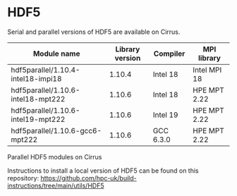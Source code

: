 # HDF5

Serial and parallel versions of HDF5 are available on Cirrus.

| Module name                        | Library version | Compiler  | MPI library  |
|------------------------------------|-----------------|-----------|--------------|
| hdf5parallel/1.10.4-intel18-impi18 | 1.10.4          | Intel 18  | Intel MPI 18 |
| hdf5parallel/1.10.6-intel18-mpt222 | 1.10.6          | Intel 18  | HPE MPT 2.22 |
| hdf5parallel/1.10.6-intel19-mpt222 | 1.10.6          | Intel 19  | HPE MPT 2.22 |
| hdf5parallel/1.10.6-gcc6-mpt222    | 1.10.6          | GCC 6.3.0 | HPE MPT 2.22 |

Parallel HDF5 modules on Cirrus

Instructions to install a local version of HDF5 can be found on this
repository:
<https://github.com/hpc-uk/build-instructions/tree/main/utils/HDF5>
